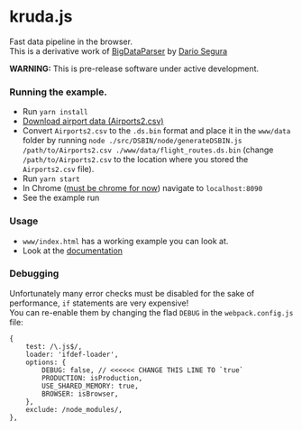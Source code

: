 # kruda.js
Fast data pipeline in the browser.  
This is a derivative work of [BigDataParser](https://github.com/darionco/BigDataParser) by [Dario Segura](https://github.com/darionco)
  
**WARNING:** This is pre-release software under active development.


### Running the example.
- Run `yarn install`
- [Download airport data (Airports2.csv)](https://www.kaggle.com/flashgordon/usa-airport-dataset/version/2)
- Convert `Airports2.csv` to the `.ds.bin` format and place it in the `www/data` folder by running `node ./src/DSBIN/node/generateDSBIN.js /path/to/Airports2.csv ./www/data/flight_routes.ds.bin` (change `/path/to/Airports2.csv` to the location where you stored the `Airports2.csv` file).
- Run `yarn start`
- In Chrome ([must be chrome for now](https://caniuse.com/#feat=sharedarraybuffer)) navigate to `localhost:8090`
- See the example run

### Usage
- `www/index.html` has a working example you can look at.
- Look at the [documentation](https://unchartedsoftware.github.io/kruda.js/) 

### Debugging
Unfortunately many error checks must be disabled for the sake of performance, `if` statements are very expensive!  
You can re-enable them by changing the flad `DEBUG` in the `webpack.config.js` file:
```
{
    test: /\.js$/,
    loader: 'ifdef-loader',
    options: {
        DEBUG: false, // <<<<<< CHANGE THIS LINE TO `true`
        PRODUCTION: isProduction,
        USE_SHARED_MEMORY: true,
        BROWSER: isBrowser,
    },
    exclude: /node_modules/,
},
``` 
